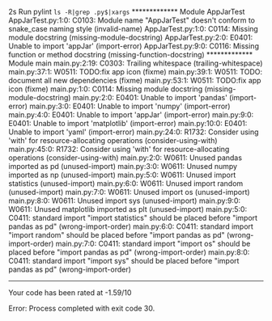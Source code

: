2s
Run pylint `ls -R|grep .py$|xargs`
************* Module AppJarTest
AppJarTest.py:1:0: C0103: Module name "AppJarTest" doesn't conform to snake_case naming style (invalid-name)
AppJarTest.py:1:0: C0114: Missing module docstring (missing-module-docstring)
AppJarTest.py:2:0: E0401: Unable to import 'appJar' (import-error)
AppJarTest.py:9:0: C0116: Missing function or method docstring (missing-function-docstring)
************* Module main
main.py:2:19: C0303: Trailing whitespace (trailing-whitespace)
main.py:37:1: W0511: TODO:fix app icon (fixme)
main.py:39:1: W0511: TODO: document all new dependencies (fixme)
main.py:53:1: W0511: TODO:fix app icon (fixme)
main.py:1:0: C0114: Missing module docstring (missing-module-docstring)
main.py:2:0: E0401: Unable to import 'pandas' (import-error)
main.py:3:0: E0401: Unable to import 'numpy' (import-error)
main.py:4:0: E0401: Unable to import 'appJar' (import-error)
main.py:9:0: E0401: Unable to import 'matplotlib' (import-error)
main.py:10:0: E0401: Unable to import 'yaml' (import-error)
main.py:24:0: R1732: Consider using 'with' for resource-allocating operations (consider-using-with)
main.py:45:0: R1732: Consider using 'with' for resource-allocating operations (consider-using-with)
main.py:2:0: W0611: Unused pandas imported as pd (unused-import)
main.py:3:0: W0611: Unused numpy imported as np (unused-import)
main.py:5:0: W0611: Unused import statistics (unused-import)
main.py:6:0: W0611: Unused import random (unused-import)
main.py:7:0: W0611: Unused import os (unused-import)
main.py:8:0: W0611: Unused import sys (unused-import)
main.py:9:0: W0611: Unused matplotlib imported as plt (unused-import)
main.py:5:0: C0411: standard import "import statistics" should be placed before "import pandas as pd" (wrong-import-order)
main.py:6:0: C0411: standard import "import random" should be placed before "import pandas as pd" (wrong-import-order)
main.py:7:0: C0411: standard import "import os" should be placed before "import pandas as pd" (wrong-import-order)
main.py:8:0: C0411: standard import "import sys" should be placed before "import pandas as pd" (wrong-import-order)

------------------------------------
Your code has been rated at -1.59/10

Error: Process completed with exit code 30.
